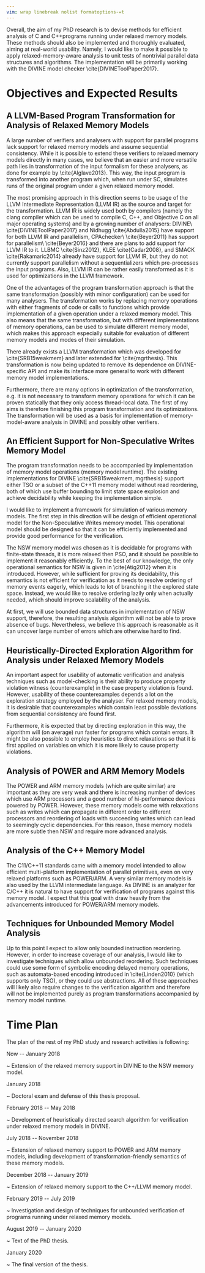 ```yaml
---
vim: wrap linebreak nolist formatoptions-=t
---
```


Overall, the aim of my PhD research is to devise methods for efficient analysis of C and C++programs running under relaxed memory models.
These methods should also be implemented and thoroughly evaluated, aiming at real-world usability.
Namely, I would like to make it possible to apply relaxed-memory-aware analysis to unit tests of nontrivial parallel data structures and algorithms.
The implementation will be primarily working with the DIVINE model checker \cite{DIVINEToolPaper2017}.

# Objectives and Expected Results

## A LLVM-Based Program Transformation for Analysis of Relaxed Memory Models

A large number of verifiers and analysers with support for parallel programs lack support for relaxed memory models and assume sequential consistency.
While it is possible to extend these verifiers to relaxed memory models directly in many cases, we believe that an easier and more versatile path lies in transformation of the input formalism for these analysers, as done for example by \cite{Alglave2013}.
This way, the input program is transformed into another program which, when run under SC, simulates runs of the original program under a given relaxed memory model.

The most promising approach in this direction seems to be usage of the LLVM Intermediate Representation (LLVM IR) as the source and target for the transformation.
LLVM IR is widely used both by compilers (namely the clang compiler which can be used to compile C, C++, and Objective C on all major operating systems) and by a growing number of analysers: DIVINE\ \cite{DIVINEToolPaper2017} and Nidhugg \cite{Abdulla2015} have support for both LLVM IR and parallelism, CPAchecker\ \cite{Beyer2011} has support for parallelism\ \cite{Beyer2016} and there are plans to add support for LLVM IR to it.
LLBMC \cite{Sinz2012}, KLEE \cite{Cadar2008}, and SMACK \cite{Rakamaric2014} already have support for LLVM IR, but they do not currently support parallelism without a sequentializers which pre-processes the input programs.
Also, LLVM IR can be rather easily transformed as it is used for optimizations in the LLVM framework.

One of the advantages of the program transformation approach is that the same transformation (possibly with minor configuration) can be used for many analysers.
The transformation works by replacing memory operations with either fragments of code or calls to functions which provide implementation of a given operation under a relaxed memory model.
This also means that the same transformation, but with different implementations of memory operations, can be used to simulate different memory model, which makes this approach especially suitable for evaluation of different memory models and modes of their simulation.

There already exists a LLVM transformation which was developed for \cite{SRB15weakmem} and later extended for \cite{mgrthesis}.
This transformation is now being updated to remove its dependence on DIVINE-specific API and make its interface more general to work with different memory model implementations.

Furthermore, there are many options in optimization of the transformation, e.g. it is not necessary to transform memory operations for which it can be proven statically that they only access thread-local data.
The first of my aims is therefore finishing this program transformation and its optimizations.
The transformation will be used as a basis for implementation of memory-model-aware analysis in DIVINE and possibly other verifiers.

## An Efficient Support for Non-Speculative Writes Memory Model

The program transformation needs to be accompanied by implementation of memory model operations (memory model runtime).
The existing implementations for DIVINE \cite{SRB15weakmem, mgrthesis} support either TSO or a subset of the C++11 memory model without read reordering, both of which use buffer bounding to limit state space explosion and achieve decidability while keeping the implementation simple.

I would like to implement a framework for simulation of various memory models.
The first step in this direction will be design of efficient operational model for the Non-Speculative Writes memory model.
This operational model should be designed so that it can be efficiently implemented and provide good performance for the verification.

The NSW memory model was chosen as it is decidable for programs with finite-state threads, it is more relaxed then PSO, and it should be possible to implement it reasonably efficiently.
To the best of our knowledge, the only operational semantics for NSW is given in \cite{Atig2012} when it is introduced.
However, while sufficient for proving its decidability, this semantics is not efficient for verification as it needs to resolve ordering of memory events eagerly, which leads to lot of branching it the explored state space.
Instead, we would like to resolve ordering lazily only when actually needed, which should improve scalability of the analysis.

At first, we will use bounded data structures in implementation of NSW support, therefore, the resulting analysis algorithm will not be able to prove absence of bugs.
Nevertheless, we believe this approach is reasonable as it can uncover large number of errors which are otherwise hard to find.

## Heuristically-Directed Exploration Algorithm for Analysis under Relaxed Memory Models

An important aspect for usability of automatic verification and analysis techniques such as model-checking is their ability to produce property violation witness (counterexample) in the case property violation is found.
However, usability of these counterexamples depends a lot on the exploration strategy employed by the analyser.
For relaxed memory models, it is desirable that counterexamples which contain least possible deviations from sequential consistency are found first.

Furthermore, it is expected that by directing exploration in this way, the algorithm will (on average) run faster for programs which contain errors.
It might be also possible to employ heuristics to direct relaxations so that it is first applied on variables on which it is more likely to cause property violations.


## Analysis of POWER and ARM Memory Models

The POWER and ARM memory models (which are quite similar) are important as they are very weak and there is increasing number of devices which use ARM processors and a good number of hi-performance devices powered by POWER.
However, these memory models come with relaxations such as writes which can propagate in different order to different processors and reordering of loads with succeeding writes which can lead to seemingly cyclic dependencies.
For this reason, these memory models are more subtle then NSW and require more advanced analysis.

## Analysis of the C++ Memory Model

The C11/C++11 standards came with a memory model intended to allow efficient multi-platform implementation of parallel primitives, even on very relaxed platforms such as POWER/ARM.
A very similar memory models is also used by the LLVM intermediate language.
As DIVINE is an analyzer for C/C++ it is natural to have support for verification of programs against this memory model.
I expect that this goal with draw heavily from the advancements introduced for POWER/ARM memory models.

## Techniques for Unbounded Memory Model Analysis

Up to this point I expect to allow only bounded instruction reordering.
However, in order to increase coverage of our analysis, I would like to investigate techniques which allow unbounded reordering.
Such techniques could use some form of symbolic encoding delayed memory operations, such as automata-based encoding introduced in \cite{Linden2010} (which supports only TSO), or they could use abstractions.
All of these approaches will likely also require changes to the verification algorithm and therefore will not be implemented purely as program transformations accompanied by memory model runtime.

# Time Plan

The plan of the rest of my PhD study and research activities is following:

Now -- January 2018

~   Extension of the relaxed memory support in DIVINE to the NSW memory model.

January 2018

~   Doctoral exam and defense of this thesis proposal.

February 2018 -- May 2018

~   Development of heuristically directed search algorithm for verification under relaxed memory models in DIVINE.

July 2018 -- November 2018

~   Extension of relaxed memory support to POWER and ARM memory models, including development of transformation-friendly semantics of these memory models.

December 2018 -- January 2019

~   Extension of relaxed memory support to the C++/LLVM memory model.

February 2019 -- July 2019

~   Investigation and design of techniques for unbounded verification of programs running under relaxed memory models.

August 2019 -- January 2020

~   Text of the PhD thesis.

January 2020

~   The final version of the thesis.
